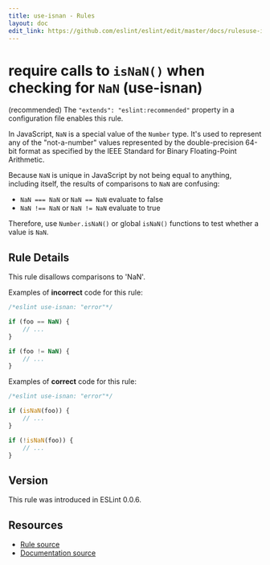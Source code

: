 ```yaml
---
title: use-isnan - Rules
layout: doc
edit_link: https://github.com/eslint/eslint/edit/master/docs/rulesuse-isnan.md
---
```

<!-- Note: No pull requests accepted for this file. See README.md in the root directory for details. -->
# require calls to `isNaN()` when checking for `NaN` (use-isnan)

(recommended) The `"extends": "eslint:recommended"` property in a configuration file enables this rule.

In JavaScript, `NaN` is a special value of the `Number` type. It's used to represent any of the "not-a-number" values represented by the double-precision 64-bit format as specified by the IEEE Standard for Binary Floating-Point Arithmetic.

Because `NaN` is unique in JavaScript by not being equal to anything, including itself, the results of comparisons to `NaN` are confusing:

* `NaN === NaN` or `NaN == NaN` evaluate to false
* `NaN !== NaN` or `NaN != NaN` evaluate to true

Therefore, use `Number.isNaN()` or global `isNaN()` functions to test whether a value is `NaN`.

## Rule Details

This rule disallows comparisons to 'NaN'.

Examples of **incorrect** code for this rule:

```js
/*eslint use-isnan: "error"*/

if (foo == NaN) {
    // ...
}

if (foo != NaN) {
    // ...
}
```

Examples of **correct** code for this rule:

```js
/*eslint use-isnan: "error"*/

if (isNaN(foo)) {
    // ...
}

if (!isNaN(foo)) {
    // ...
}
```

## Version

This rule was introduced in ESLint 0.0.6.

## Resources

* [Rule source](https://github.com/eslint/eslint/tree/master/lib/rules/use-isnan.js)
* [Documentation source](https://github.com/eslint/eslint/tree/master/docs/rules/use-isnan.md)
